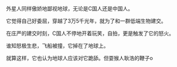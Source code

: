 

外星人同样傲娇地鄙视地球，无论是C国人还是中国人。

它觉得自己好委屈，穿越了3万5千光年，就为了和一群低端生物建交。

在庄严的建交时刻，C国人不停地开着玩笑，自拍，更是触发了它的怒火。

谁知怒极生悲，飞船被撞，它掉在了地球上。

就算这样，它也认为地球人应该对它跪舔。但耍猴人耿浩的鞭子o



<!--stackedit_data:
eyJoaXN0b3J5IjpbMTIzNDUxMTQ3NiwxMzE1MTk3NzY1XX0=
-->